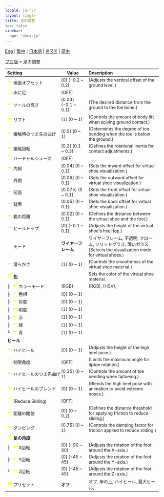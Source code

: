 ```yaml
---
locale: ja-rJP
layout: single
title: 足の調整
toc: false
sidebar:
  nav: "docs-jp"
---
```

[Eng](/dancexr/menu/2025.4/actor/feet_adjustment) | [繁中](/tw/dancexr/menu/2025.4/actor/feet_adjustment) | [日本語](/jp/dancexr/menu/2025.4/actor/feet_adjustment) | [한국어](/kr/dancexr/menu/2025.4/actor/feet_adjustment) | [简中](/zh/dancexr/menu/2025.4/actor/feet_adjustment)

[プロ版](../menu#プロ版) > 足の調整



| Setting | Value | Description |
| :--- | --- | :--- |
|<nobr> ![slider icon](/images/icon/ic_slider.png)  地面オフセット</nobr>| [0] (-0.2 ~ 0.2) | (Adjusts the vertical offset of the ground level.)
|<nobr> ![check_off icon](/images/icon/ic_check_off.png)  床に足</nobr>| [OFF] | 
|<nobr> ![slider icon](/images/icon/ic_slider.png)  ソールの高さ</nobr>| [0.03] (-0.1 ~ 0.1) | (The desired distance from the ground to the toe bone.)
|<nobr> ![slider icon](/images/icon/ic_slider.png)  リフト</nobr>| [1] (0 ~ 1) | (Controls the amount of body lift when solving ground contact.)
|<nobr> ![slider icon](/images/icon/ic_slider.png)  接触時のつま先の曲げ</nobr>| [0.5] (0 ~ 1) | (Determines the degree of toe bending when the toe is below the ground.)
|<nobr> ![slider icon](/images/icon/ic_slider.png)  接触回転</nobr>| [0.2] (0.1 ~ 0.3) | (Defines the rotational inertia for contact adjustments.)
|<nobr> ![check_off icon](/images/icon/ic_check_off.png)  バーチャルシューズ</nobr>| [OFF] | 
|<nobr> ![slider icon](/images/icon/ic_slider.png)  内側</nobr>| [0.04] (0 ~ 0.1) | (Sets the inward offset for virtual shoe visualization.)
|<nobr> ![slider icon](/images/icon/ic_slider.png)  外側</nobr>| [0.06] (0 ~ 0.1) | (Sets the outward offset for virtual shoe visualization.)
|<nobr> ![slider icon](/images/icon/ic_slider.png)  前面</nobr>| [0.075] (0 ~ 0.1) | (Sets the front offset for virtual shoe visualization.)
|<nobr> ![slider icon](/images/icon/ic_slider.png)  背面</nobr>| [0.05] (0 ~ 0.1) | (Sets the back offset for virtual shoe visualization.)
|<nobr> ![slider icon](/images/icon/ic_slider.png)  靴の距離</nobr>| [0.02] (0 ~ 0.1) | (Defines the distance between the virtual shoe and the foot.)
|<nobr> ![slider icon](/images/icon/ic_slider.png)  ヒールトップ</nobr>| [0] (-0.1 ~ 0.1) | (Adjusts the height of the virtual shoe's heel top.)
|<nobr> ![chevron icon](/images/icon/ic_chevron.png)  モード</nobr>| **ワイヤーフレーム** | ワイヤーフレーム, 不透明, クローム, ソリッドグラス, 薄いガラス, <br/>(Selects the visualization mode for virtual shoes.) |
|<nobr> ![slider icon](/images/icon/ic_slider.png)  滑らかさ</nobr>| [1] (0 ~ 1) | (Controls the smoothness of the virtual shoe material.)
|<nobr> ![tune icon](/images/icon/ic_tune.png)  <b>色</b></nobr>| | Sets the color of the virtual shoe material.
|<nobr>├&nbsp; ![toggle_on icon](/images/icon/ic_toggle_on.png)  カラーモード</nobr>| (RGB) | (RGB), (HSV), 
|<nobr>├&nbsp; ![slider icon](/images/icon/ic_slider.png)  色相</nobr>| [0] (0 ~ 1) | 
|<nobr>├&nbsp; ![slider icon](/images/icon/ic_slider.png)  彩度</nobr>| [0] (0 ~ 1) | 
|<nobr>├&nbsp; ![slider icon](/images/icon/ic_slider.png)  明度</nobr>| [1] (0 ~ 1) | 
|<nobr>├&nbsp; ![slider icon](/images/icon/ic_slider.png)  赤</nobr>| [1] (0 ~ 1) | 
|<nobr>├&nbsp; ![slider icon](/images/icon/ic_slider.png)  緑</nobr>| [1] (0 ~ 1) | 
|<nobr>└&nbsp; ![slider icon](/images/icon/ic_slider.png)  青</nobr>| [1] (0 ~ 1) | 
|<nobr> <b>ヒール</b></nobr>|| 
|<nobr> ![slider icon](/images/icon/ic_slider.png)  ハイヒール</nobr>| [0] (0 ~ 1) | (Adjusts the height of the high heel pose.)
|<nobr> ![check_off icon](/images/icon/ic_check_off.png)  制限角度</nobr>| [OFF] | (Limits the maximum angle for tiptoe rotation.)
|<nobr> ![slider icon](/images/icon/ic_slider.png)  ハイヒールのつま先曲げ</nobr>| [0.35] (0 ~ 1) | (Controls the amount of toe bending when tiptoeing.)
|<nobr> ![slider icon](/images/icon/ic_slider.png)  ハイヒールのブレンド</nobr>| [0] (0 ~ 1) | (Blends the high heel pose with animation to avoid extreme poses.)
|<nobr> ![check_off icon](/images/icon/ic_check_off.png)  (Reduce Sliding)</nobr>| [OFF] | 
|<nobr> ![slider icon](/images/icon/ic_slider.png)  距離の閾値</nobr>| [0] (0 ~ 0.2) | (Defines the distance threshold for applying friction to reduce sliding.)
|<nobr> ![slider icon](/images/icon/ic_slider.png)  ダンピング</nobr>| [0.75] (0 ~ 1) | (Controls the damping factor for friction applied to reduce sliding.)
|<nobr> ![tune icon](/images/icon/ic_tune.png)  <b>足の角度</b></nobr>| | 
|<nobr>├&nbsp; ![slider icon](/images/icon/ic_slider.png)  X回転</nobr>| [0] (-90 ~ 90) | (Adjusts the rotation of the foot around the X-axis.)
|<nobr>├&nbsp; ![slider icon](/images/icon/ic_slider.png)  Y回転</nobr>| [0] (-45 ~ 45) | (Adjusts the rotation of the foot around the Y-axis.)
|<nobr>└&nbsp; ![slider icon](/images/icon/ic_slider.png)  Z回転</nobr>| [0] (-45 ~ 45) | (Adjusts the rotation of the foot around the Z-axis.)
|<nobr> ![list icon](/images/icon/ic_list.png)  プリセット</nobr>| **オフ** | オフ, 床の上, ハイヒール, 最大ヒール,  |
